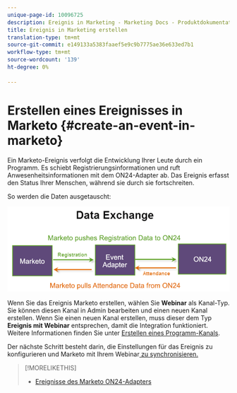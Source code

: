 ```yaml
---
unique-page-id: 10096725
description: Ereignis in Marketing - Marketing Docs - Produktdokumentation erstellen
title: Ereignis in Marketing erstellen
translation-type: tm+mt
source-git-commit: e149133a5383faaef5e9c9b7775ae36e633ed7b1
workflow-type: tm+mt
source-wordcount: '139'
ht-degree: 0%

---
```



# Erstellen eines Ereignisses in Marketo {#create-an-event-in-marketo}

Ein Marketo-Ereignis verfolgt die Entwicklung Ihrer Leute durch ein Programm. Es schiebt Registrierungsinformationen und ruft Anwesenheitsinformationen mit dem ON24-Adapter ab. Das Ereignis erfasst den Status Ihrer Menschen, während sie durch sie fortschreiten.

So werden die Daten ausgetauscht:

![](assets/image2015-12-16-13-33-56.png)

Wenn Sie das Ereignis Marketo erstellen, wählen Sie **Webinar** als Kanal-Typ. Sie können diesen Kanal in Admin bearbeiten und einen neuen Kanal erstellen. Wenn Sie einen neuen Kanal erstellen, muss dieser dem Typ **Ereignis mit Webinar** entsprechen, damit die Integration funktioniert. Weitere Informationen finden Sie unter [Erstellen eines Programm-Kanals](../../../../../product-docs/administration/tags/create-a-program-channel.md).

Der nächste Schritt besteht darin, die Einstellungen für das Ereignis zu konfigurieren und Marketo mit Ihrem Webinar[ zu synchronisieren.](https://docs.marketo.com/x/IRCa)

>[!MORELIKETHIS]
>
>* [Ereignisse des Marketo ON24-Adapters](understanding-marketo-on24-adapter-events.md)

>



